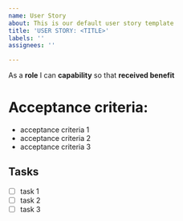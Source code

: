 ```yaml
---
name: User Story
about: This is our default user story template
title: 'USER STORY: <TITLE>'
labels: ''
assignees: ''

---
```


As a **role** I can **capability** so that **received benefit**

# Acceptance criteria:
- acceptance criteria 1
- acceptance criteria 2
- acceptance criteria 3

## Tasks
- [ ] task 1
- [ ] task 2
- [ ] task 3
